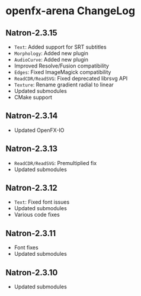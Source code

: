 # openfx-arena ChangeLog

## Natron-2.3.15

 * ``Text``: Added support for SRT subtitles
 * ``Morphology``: Added new plugin
 * ``AudioCurve``: Added new plugin
 * Improved Resolve/Fusion compatibility
 * ``Edges``: Fixed ImageMagick compatibility
 * ``ReadCDR/ReadSVG``: Fixed deprecated librsvg API
 * ``Texture``: Rename gradient radial to linear
 * Updated submodules
 * CMake support

## Natron-2.3.14

 * Updated OpenFX-IO

## Natron-2.3.13

 * ``ReadCDR/ReadSVG``: Premultiplied fix
 * Updated submodules

## Natron-2.3.12

 * ``Text``: Fixed font issues
 * Updated submodules
 * Various code fixes

## Natron-2.3.11

 * Font fixes
 * Updated submodules

## Natron-2.3.10

 * Updated submodules
